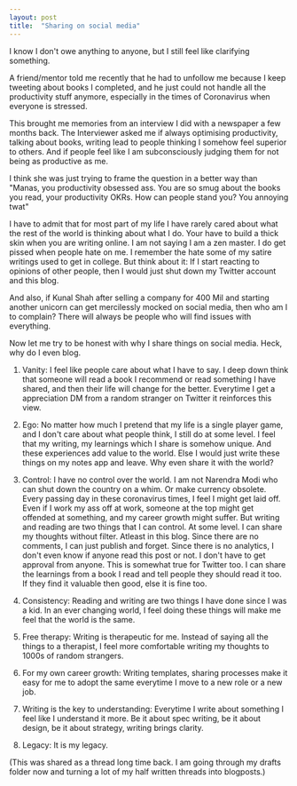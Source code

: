 ```yaml
---
layout: post
title:  "Sharing on social media"
---
```


I know I don't owe anything to anyone, but I still feel like clarifying something.

A friend/mentor told me recently that he had to unfollow me because I keep tweeting about books I completed, and he just could not  handle all the productivity stuff anymore, especially in the times of Coronavirus when everyone is stressed.

This brought me memories from an interview I did with a newspaper a few months back. The Interviewer asked me if always optimising productivity, talking about books, writing lead to people thinking I somehow feel superior to others. And if people feel like I am subconsciously judging them for not being as productive as me.

I think she was just trying to frame the question in a better way than "Manas, you productivity obsessed ass. You are so smug about the books you read, your productivity OKRs. How can people stand you? You annoying twat"

I have to admit that for most part of my life I have rarely cared about what the rest of the world is thinking about what I do. Your have to build a thick skin when you are writing online. I am not saying I am a zen master. I do get pissed when people hate on me. I remember the hate some of my satire writings used to get in college. But think about it: If I start reacting to opinions of other people, then I would just shut down my Twitter account and this blog.

And also, if Kunal Shah after selling a company for 400 Mil and starting another unicorn can get mercilessly mocked on social media, then who am I to complain? There will always be people who will find issues with everything.

Now let me try to be honest with why I share things on social media. Heck, why do I even blog.

1. Vanity: I feel like people care about what I have to say. I deep down think that someone will read a book I recommend or read something I have shared, and then their life will change for the better. Everytime I get a appreciation DM from a random stranger on Twitter it reinforces this view.

2. Ego: No matter how much I pretend that my life is a single player game, and I don't care about what people think, I still do at some level. I feel that my writing, my learnings which I share is somehow unique. And these experiences add value to the world. Else I would just write these things on my notes app and leave. Why even share it with the world?

3. Control: I have no control over the world. I am not Narendra Modi who can shut down the country on a whim. Or make currency obsolete. Every passing day in these coronavirus times, I feel I might get laid off. Even if I work my ass off at work, someone at the top might get offended at something, and my career growth might suffer. But writing and reading are two things that I can control. At some level. I can share my thoughts without filter. Atleast in this blog. Since there are no comments, I can just publish and forget. Since there is no analytics, I don't even know if anyone read this post or not. I don't have to get approval from anyone. This is somewhat true for Twitter too. I can share the learnings from a book I read and tell people they should read it too. If they find it valuable then good, else it is fine too.

4. Consistency: Reading and writing are two things I have done since I was a kid. In an ever changing world, I feel doing these things will make me feel that the world is the same.

5. Free therapy: Writing is therapeutic for me. Instead of saying all the things to a therapist, I feel more comfortable writing my thoughts to 1000s of random strangers.

6. For my own career growth: Writing templates, sharing processes make it easy for me to adopt the same everytime I move to a new role or a new job.

7. Writing is the key to understanding: Everytime I write about something I feel like I understand it more. Be it about spec writing, be it about design, be it about strategy, writing brings clarity.

8. Legacy: It is my legacy.

(This was shared as a thread long time back. I am going through my drafts folder now and turning a lot of my half written threads into blogposts.)
